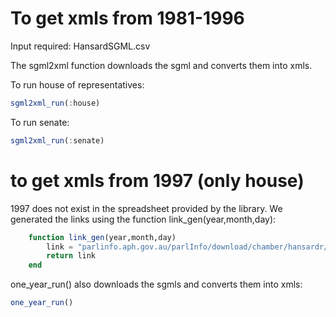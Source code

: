 # To get xmls from 1981-1996

Input required: HansardSGML.csv

The sgml2xml function downloads the sgml and converts them into xmls. 

To run house of representatives:

```julia
sgml2xml_run(:house)
```
To run senate:

```julia
sgml2xml_run(:senate)
```

# to get xmls from 1997 (only house)

1997 does not exist in the spreadsheet provided by the library. We generated the links using the function link\_gen(year,month,day):

```julia
    function link_gen(year,month,day)
        link = "parlinfo.aph.gov.au/parlInfo/download/chamber/hansardr/$(year)-$(month)-$(day)/toc_sgml/reps $(year)-$(month)-$(day).sgm"
        return link
    end
```

one\_year\_run() also downloads the sgmls and converts them into xmls:

```julia
one_year_run()
```




